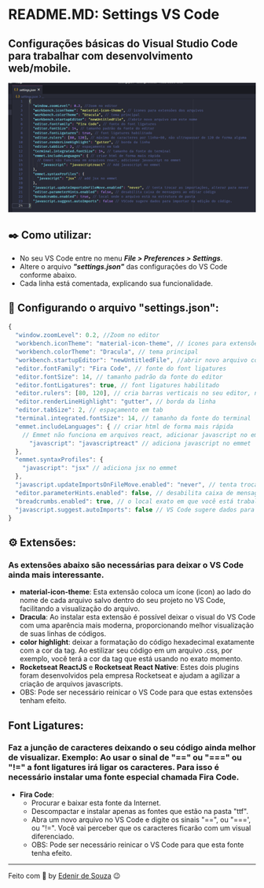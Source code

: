 # README.MD: Settings VS Code
## Configurações básicas do Visual Studio Code para trabalhar com desenvolvimento web/mobile.

![Image VS Code - Settings](Image-VSCode.png)

## :black_nib: Como utilizar:
- No seu VS Code entre no menu ***File > Preferences > Settings***.
- Altere o arquivo ***"settings.json"*** das configurações do VS Code conforme abaixo.
- Cada linha está comentada, explicando sua funcionalidade.

## :dart: Configurando o arquivo "settings.json":

```javascript
{
  "window.zoomLevel": 0.2, //Zoom no editor
  "workbench.iconTheme": "material-icon-theme", // ícones para extensões dos arquivos
  "workbench.colorTheme": "Dracula", // tema principal
  "workbench.startupEditor": "newUntitledFile", //abrir novo arquivo com este nome
  "editor.fontFamily": "Fira Code", // fonte do font ligatures
  "editor.fontSize": 14, // tamanho padrão da fonte do editor
  "editor.fontLigatures": true, // font ligatures habilitado
  "editor.rulers": [80, 120], // cria barras verticais no seu editor, nas colunas 80 e 120, auxiliando o desenvolvedor a saber que está na hora de pular de linha
  "editor.renderLineHighlight": "gutter", // borda da linha
  "editor.tabSize": 2, // espaçamento em tab
  "terminal.integrated.fontSize": 14, // tamanho da fonte do terminal
  "emmet.includeLanguages": { // criar html de forma mais rápida
    // Emmet não funciona em arquivos react, adicionar javascript no emmet
      "javascript": "javascriptreact" // adiciona javascript no emmet
  },
  "emmet.syntaxProfiles": {
    "javascript": "jsx" // adiciona jsx no emmet
  },
  "javascript.updateImportsOnFileMove.enabled": "never", // tenta trocar as importações, alterar para "never"
  "editor.parameterHints.enabled": false, // desabilita caixa de mensagens ao editar código
  "breadcrumbs.enabled": true, // o local exato em que você está trabalhando no seu código é exibido na parte superior do seu editor
  "javascript.suggest.autoImports": false // VS Code sugere dados para importar na edição do código.
}
```

## :gear: Extensões:
### As extensões abaixo são necessárias para deixar o VS Code ainda mais interessante.

- **material-icon-theme**: Esta extensão coloca um ícone (icon) ao lado do nome de cada arquivo salvo dentro do seu projeto no VS Code, facilitando a visualização do arquivo.
- **Dracula**: Ao instalar esta extensão é possível deixar o visual do VS Code com uma aparência mais moderna, proporcionando melhor visualização de suas linhas de códigos.
- **color highlight**: deixar a formatação do código hexadecimal exatamente com a cor da tag. Ao estilizar seu código em um arquivo .css, por exemplo, você terá a cor da tag que está usando no exato momento.
- **Rocketseat ReactJS** e **Rocketseat React Native**: Estes dois plugins foram desenvolvidos pela empresa Rocketseat e ajudam a agilizar a criação de arquivos javascripts.
- OBS: Pode ser necessário reinicar o VS Code para que estas extensões tenham efeito.

## Font Ligatures:
### Faz a junção de caracteres deixando o seu código ainda melhor de visualizar. Exemplo: Ao usar o sinal de "==" ou "==="  ou "!=" a font ligatures irá ligar os caracteres. Para isso é necessário instalar uma fonte especial chamada Fira Code.

- **Fira Code**:
  - Procurar e baixar esta fonte da Internet.
  - Descompactar e instalar apenas as fontes que estão na pasta "ttf".
  - Abra um novo arquivo no VS Code e digite os sinais "==", ou "===', ou "!=". Você vai perceber que os caracteres ficarão com um visual diferenciado.
  - OBS: Pode ser necessário reinicar o VS Code para que esta fonte tenha efeito.

---
Feito com 🧡 by [Edenir de Souza](https://github.com/edenex) 😉